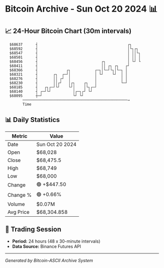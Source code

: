 # Bitcoin Archive - Sun Oct 20 2024 📊

## 📈 24-Hour Bitcoin Chart (30m intervals)

```
  $68637      ┤                                         ┌┐     
  $68592      ┤                                         │└┐┌┐  
  $68547      ┤                                         │ ││└┐ 
  $68501      ┤                                         │ ││ │ 
  $68456      ┤                             ┌┐          │ └┘ └ 
  $68411      ┤                             ││ ┌┐ ┌┐   ┌┘      
  $68366      ┤             ┌┐           ┌─┐│└─┘└┐│└─┐ │       
  $68321      ┤       ┌┐  ┌─┘│           │ └┘    └┘  │ │       
  $68276      ┤       ││ ┌┘  │           │           │ │       
  $68230      ┤       ││┌┘   │┌┐    ┌┐   │           └─┘       
  $68185      ┤   ┌┐┌─┘└┘    └┘│    │└┐┌─┘                     
  $68140      ┤ ┌─┘└┘          │┌─┐┌┘ └┘                       
  $68095      ┼─┘              └┘ └┘                           
        ────────────────────────────────────────────────→
        Time
```

## 📊 Daily Statistics

| Metric | Value |
|--------|-------|
| Date | Sun Oct 20 2024 |
| Open | $68,028 |
| Close | $68,475.5 |
| High | $68,749 |
| Low | $68,000 |
| Change | 🟢 +$447.50 |
| Change % | 🟢 +0.66% |
| Volume | $0.07M |
| Avg Price | $68,304.858 |

## 📅 Trading Session

- **Period:** 24 hours (48 x 30-minute intervals)
- **Data Source:** Binance Futures API

---
*Generated by Bitcoin-ASCII Archive System*
